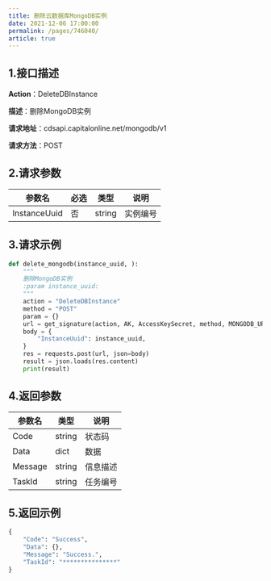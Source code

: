 ```yaml
---
title: 删除云数据库MongoDB实例
date: 2021-12-06 17:00:00
permalink: /pages/746040/
article: true
---
```




## 1.接口描述

**Action**：DeleteDBInstance

**描述**：删除MongoDB实例

**请求地址**：cdsapi.capitalonline.net/mongodb/v1

**请求方法**：POST

## 2.请求参数

| 参数名       | 必选 | 类型   | 说明     |
| ------------ | ---- | ------ | -------- |
| InstanceUuid | 否   | string | 实例编号 |

## 3.请求示例

```python
def delete_mongodb(instance_uuid, ):
    """
    删除MongoDB实例
    :param instance_uuid:
    """
    action = "DeleteDBInstance"
    method = "POST"
    param = {}
    url = get_signature(action, AK, AccessKeySecret, method, MONGODB_URL, param=param)
    body = {
        "InstanceUuid": instance_uuid,
    }
    res = requests.post(url, json=body)
    result = json.loads(res.content)
    print(result)
```

## 4.返回参数

| 参数名  | 类型   | 说明     |
| ------- | ------ | -------- |
| Code    | string | 状态码   |
| Data    | dict   | 数据     |
| Message | string | 信息描述 |
| TaskId  | string | 任务编号 |

## 5.返回示例

```python
{
    "Code": "Success",
    "Data": {},
    "Message": "Success.",
    "TaskId": "***************"
}
```

